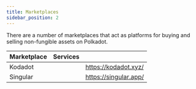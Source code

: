 ```yaml
---
title: Marketplaces
sidebar_position: 2
---
```


There are a number of marketplaces that act as platforms for buying and selling non-fungible assets on Polkadot.

| Marketplace       | Services    |                        |
| ----------------- | ----------- | ---------------------  |
| Kodadot           |             | https://kodadot.xyz/   |
| Singular          |             | https://singular.app/  |
